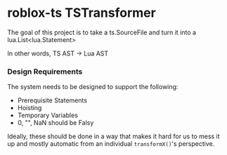 # roblox-ts TSTransformer

The goal of this project is to take a ts.SourceFile and turn it into a lua.List<lua.Statement>

In other words, TS AST -> Lua AST

### Design Requirements

The system needs to be designed to support the following:
- Prerequisite Statements
- Hoisting
- Temporary Variables
- 0, "", NaN should be Falsy

Ideally, these should be done in a way that makes it hard for us to mess it up and mostly automatic from an individual `transformX()`'s perspective.
